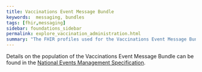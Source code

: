 ```yaml
---
title: Vaccinations Event Message Bundle
keywords:  messaging, bundles
tags: [fhir,messaging]
sidebar: foundations_sidebar
permalink: explore_vaccination_administration.html
summary: "The FHIR profiles used for the Vaccinations Event Message Bundle"
---
```


Details on the population of the Vaccinations Event Message Bundle can be found in the [National Events Management Specification](https://developer.nhs.uk/apis/ems-beta/vaccinations_1.html).
